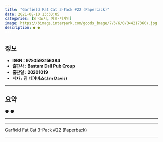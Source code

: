 ```yaml
---
title: "Garfield Fat Cat 3-Pack #22 (Paperback)"
date: 2021-08-10 13:30:05
categories: [외국도서, 예술-디자인]
image: https://bimage.interpark.com/goods_image/7/3/6/0/344217360s.jpg
description: ● ●
---
```


## **정보**

- **ISBN : 9780593156384**
- **출판사 : Bantam Dell Pub Group**
- **출판일 : 20201019**
- **저자 : 짐 데이비스(Jim Davis)**

------



## **요약**

●  ●  

------



------


Garfield Fat Cat 3-Pack #22 (Paperback) 

------


